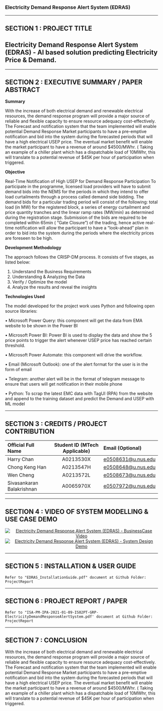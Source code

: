 ﻿### Electricity Demand Response Alert System (EDRAS)

---

## SECTION 1 : PROJECT TITLE
## Electricity Demand Response Alert System (EDRAS) - AI based solution predicting Electricity Price & Demand.

---

## SECTION 2 : EXECUTIVE SUMMARY / PAPER ABSTRACT

**Summary**

With the increase of both electrical demand and renewable electrical resources, the demand response program will provide a major source of reliable and flexible capacity to ensure resource adequacy cost-effectively. The Forecast and notification system that the team implemented will enable potential Demand Response Market participants to have a pre-emptive notification and bid into the system during the forecasted periods that will have a high electrical USEP price. The eventual market benefit will enable the market participant to have a revenue of around $4500/MWhr. ( Taking an example of a chiller plant which has a dispatchable load of 10MWhr, this will translate to a potential revenue of $45K per hour of participation when triggered. 

**Objective**

Real-Time Notification of High USEP for Demand Response Participation To participate in the programme, licensed load providers will have to submit demand bids into the NEMS for the periods in which they intend to offer load curtailments through a process called demand side bidding. The demand bids for a particular trading period will consist of the following: total load (in MW) for the registered block, a series of energy curtailment and price quantity tranches and the linear ramp rates (MW/min) as determined during the registration stage. 
Submission of the bids are required to be completed within 65min ( “Gate Closure”) of the trading, hence active real-time notification will allow the participant to have a “look-ahead” plan in order to bid into the system during the periods where the electricity prices are foreseen to be high.


**Development Methodology**

The approach follows the CRISP-DM process. It consists of five stages, as listed below:
1)	Understand the Business Requirements
2)	Understanding & Analyzing the Data
3)	Verify / Optimize the model
4)	Analyze the results and reveal the insights


**Technologies Used**

The model developed for the project work uses Python and following open source libraries:

•	Microsoft Power Query:  this component will get the data from EMA website to be shown in the Power BI

•	Microsoft Power BI: Power BI is used to display the data and show the 5 price points to trigger the alert whenever USEP price has reached certain threshold.

•	Microsoft Power Automate: this component will drive the workflow.

•	Email (Microsoft Outlook): one of the alert format for the user is in the form of email

•	Telegram: another alert will be in the format of telegram message to ensure that users will get notification in their mobile phone

•	Python: To scrap the latest EMC data with TagUI (RPA) from the website and append to the training dataset and predict the Demand and USEP with ML model

---

## SECTION 3 : CREDITS / PROJECT CONTRIBUTION

| Official Full Name  | Student ID (MTech Applicable)  | Email (Optional) |
| :------------ |:---------------:|  :-----|
| Harry Chan | A0213530X | e0508631@u.nus.edu |
| Chong Keng Han | A0213547H | e0508648@u.nus.edu |
| Wen Cheng | A0213572L | e0508673@u.nus.edu |
| Sivasankaran Balakrishnan | A0065970X | e0507972@u.nus.edu |

---

## SECTION 4 : VIDEO OF SYSTEM MODELLING & USE CASE DEMO
<div align="center">
  <a href="https://youtu.be/KznpFAsT1rQ">
    <img src="http://i3.ytimg.com/vi/KznpFAsT1rQ/hqdefault.jpg" alt="Electricity Demand Response Alert System (EDRAS) - BusinessCase Video">
  </a>

  <a href="https://youtu.be/pJly54Nnc84">
    <img src="http://i3.ytimg.com/vi/pJly54Nnc84/hqdefault.jpg" alt="Electricity Demand Response Alert System (EDRAS) - System Design Demo">
  </a>

</div>

---

## SECTION 5 : INSTALLATION & USER GUIDE

`Refer to "EDRAS_InstallationGuide.pdf" document at Github Folder: ProjectReport`

---

## SECTION 6 : PROJECT REPORT / PAPER

`Refer to "ISA-PM-IPA-2021-01-09-IS02PT-GRP-ElectricityDemandResponseAlertSystem.pdf' document at Github Folder: ProjectReport`

---

## SECTION 7 : CONCLUSION

With the increase of both electrical demand and renewable electrical resources, the demand response program will provide a major source of reliable and flexible capacity to ensure resource adequacy cost-effectively. The Forecast and notification system that the team implemented will enable potential Demand Response Market participants to have a pre-emptive notification and bid into the system during the forecasted periods that will have a high electrical USEP price. The eventual market benefit will enable the market participant to have a revenue of around $4500/MWhr. ( Taking an example of a chiller plant which has a dispatchable load of 10MWhr, this will translate to a potential revenue of $45K per hour of participation when triggered. 


